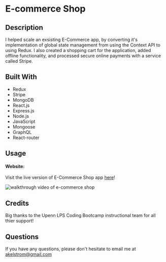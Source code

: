 # E-commerce Shop

## Description

I helped scale an exsisting E-Commerce app, by converting it's implementation of global state management from using the Context API to using Redux. I also created a shopping cart for the application, added offline functionality, and processed secure online payments with a service called Stripe.


## Built With

* Redux
* Stripe
* MongoDB
* React.js
* Express.js
* Node.js
* JavaScript
* Mongoose
* GraphQL
* React-router

## Usage 

#### Website: 
Visit the live version of E-Commerce Shop app [here](https://nameless-basin-67514.herokuapp.com/)!


![walkthrough video of e-commerce shop](🛍️-Shop-Shop.gif)

## Credits
Big thanks to the Upenn LPS Coding Bootcamp instructional team for all thier support!

## Questions
If you have any questions, please don't hesitate to email me at [akelstrom@gmail.com](akelstrom@gmail.com)